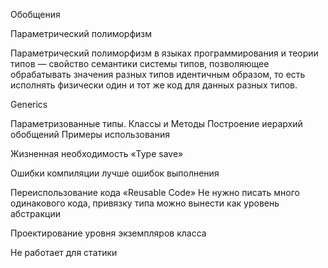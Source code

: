 Обобщения

Параметрический полиморфизм

Параметрический полиморфизм в языках программирования и теории типов — свойство семантики системы типов, позволяющее обрабатывать значения разных типов идентичным образом, то есть исполнять физически один и тот же код для данных разных типов.

Generics

Параметризованные типы. Классы и Методы
Построение иерархий обобщений
Примеры использования

Жизненная необходимость «Type save»

Ошибки компиляции лучше ошибок выполнения

Переиспользование кода «Reusable Code»
Не нужно писать много одинакового кода, привязку типа можно вынести как уровень абстракции

Проектирование уровня экземпляров класса

Не работает для статики
